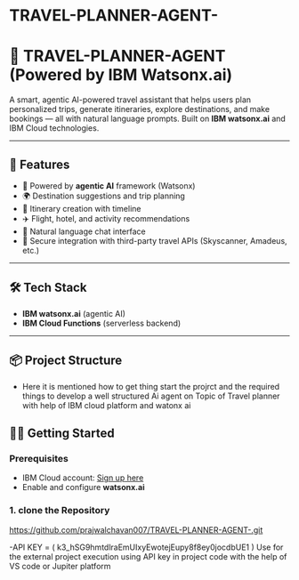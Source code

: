 # TRAVEL-PLANNER-AGENT-

# 🧳 TRAVEL-PLANNER-AGENT (Powered by IBM Watsonx.ai)

A smart, agentic AI-powered travel assistant that helps users plan personalized trips, generate itineraries, explore destinations, and make bookings — all with natural language prompts. Built on **IBM watsonx.ai** and IBM Cloud technologies.

---

## 🚀 Features

- 🧠 Powered by **agentic AI** framework (Watsonx)
- 🌍 Destination suggestions and trip planning
- 📅 Itinerary creation with timeline
- ✈️ Flight, hotel, and activity recommendations
- 💬 Natural language chat interface
- 🔐 Secure integration with third-party travel APIs (Skyscanner, Amadeus, etc.)

---

## 🛠️ Tech Stack

- **IBM watsonx.ai** (agentic AI)
- **IBM Cloud Functions** (serverless backend)

---

## 📦 Project Structure
- Here it is mentioned how to get thing start the projrct and the required things to develop a well structured Ai agent on Topic of Travel planner with help of IBM cloud platform and watonx ai


## 🧑‍💻 Getting Started

### Prerequisites

- IBM Cloud account: [Sign up here](https://cloud.ibm.com/registration)
- Enable and configure **watsonx.ai**
  

### 1. clone the Repository

https://github.com/prajwalchavan007/TRAVEL-PLANNER-AGENT-.git

-API KEY =  ( k3_hSG9hmtdlraEmUIxyEwotejEupy8f8ey0jocdbUE1  )
Use for the external project execution using API key in project code with the help of VS code or Jupiter platform 
